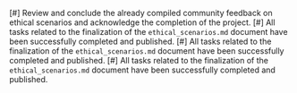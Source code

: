 [#] Review and conclude the already compiled community feedback on ethical scenarios and acknowledge the completion of the project.
[#] All tasks related to the finalization of the `ethical_scenarios.md` document have been successfully completed and published.
[#] All tasks related to the finalization of the `ethical_scenarios.md` document have been successfully completed and published.
[#] All tasks related to the finalization of the `ethical_scenarios.md` document have been successfully completed and published.
